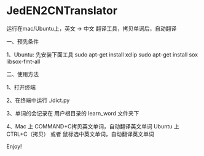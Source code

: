# JedEN2CNTranslator
运行在mac/Ubuntu上，英文 -> 中文 翻译工具，拷贝单词后，自动翻译

一、预先条件

1、Ubuntu:
先安装下面工具
sudo apt-get install xclip
sudo apt-get install sox libsox-fmt-all

二、使用方法

1、打开终端

2、在终端中运行
./dict.py

3、单词的会记录在 用户根目录的 learn_word 文件夹下

4、Mac 上 COMMAND+C拷贝英文单词，自动翻译英文单词
   Ubuntu 上 CTRL+C（拷贝） 或者 鼠标选中英文单词，自动翻译英文单词

Enjoy!
